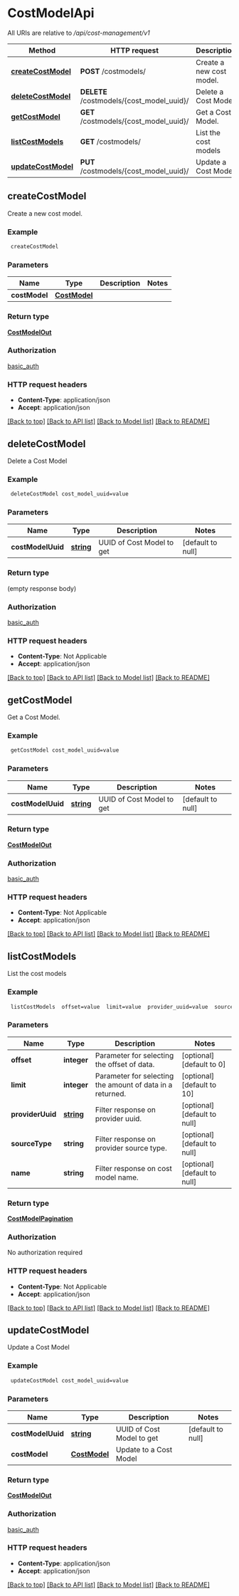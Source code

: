 # CostModelApi

All URIs are relative to */api/cost-management/v1*

Method | HTTP request | Description
------------- | ------------- | -------------
[**createCostModel**](CostModelApi.md#createCostModel) | **POST** /costmodels/ | Create a new cost model.
[**deleteCostModel**](CostModelApi.md#deleteCostModel) | **DELETE** /costmodels/{cost_model_uuid}/ | Delete a Cost Model
[**getCostModel**](CostModelApi.md#getCostModel) | **GET** /costmodels/{cost_model_uuid}/ | Get a Cost Model.
[**listCostModels**](CostModelApi.md#listCostModels) | **GET** /costmodels/ | List the cost models
[**updateCostModel**](CostModelApi.md#updateCostModel) | **PUT** /costmodels/{cost_model_uuid}/ | Update a Cost Model



## createCostModel

Create a new cost model.

### Example

```bash
 createCostModel
```

### Parameters


Name | Type | Description  | Notes
------------- | ------------- | ------------- | -------------
 **costModel** | [**CostModel**](CostModel.md) |  |

### Return type

[**CostModelOut**](CostModelOut.md)

### Authorization

[basic_auth](../README.md#basic_auth)

### HTTP request headers

- **Content-Type**: application/json
- **Accept**: application/json

[[Back to top]](#) [[Back to API list]](../README.md#documentation-for-api-endpoints) [[Back to Model list]](../README.md#documentation-for-models) [[Back to README]](../README.md)


## deleteCostModel

Delete a Cost Model

### Example

```bash
 deleteCostModel cost_model_uuid=value
```

### Parameters


Name | Type | Description  | Notes
------------- | ------------- | ------------- | -------------
 **costModelUuid** | [**string**](.md) | UUID of Cost Model to get | [default to null]

### Return type

(empty response body)

### Authorization

[basic_auth](../README.md#basic_auth)

### HTTP request headers

- **Content-Type**: Not Applicable
- **Accept**: application/json

[[Back to top]](#) [[Back to API list]](../README.md#documentation-for-api-endpoints) [[Back to Model list]](../README.md#documentation-for-models) [[Back to README]](../README.md)


## getCostModel

Get a Cost Model.

### Example

```bash
 getCostModel cost_model_uuid=value
```

### Parameters


Name | Type | Description  | Notes
------------- | ------------- | ------------- | -------------
 **costModelUuid** | [**string**](.md) | UUID of Cost Model to get | [default to null]

### Return type

[**CostModelOut**](CostModelOut.md)

### Authorization

[basic_auth](../README.md#basic_auth)

### HTTP request headers

- **Content-Type**: Not Applicable
- **Accept**: application/json

[[Back to top]](#) [[Back to API list]](../README.md#documentation-for-api-endpoints) [[Back to Model list]](../README.md#documentation-for-models) [[Back to README]](../README.md)


## listCostModels

List the cost models

### Example

```bash
 listCostModels  offset=value  limit=value  provider_uuid=value  source_type=value  name=value
```

### Parameters


Name | Type | Description  | Notes
------------- | ------------- | ------------- | -------------
 **offset** | **integer** | Parameter for selecting the offset of data. | [optional] [default to 0]
 **limit** | **integer** | Parameter for selecting the amount of data in a returned. | [optional] [default to 10]
 **providerUuid** | [**string**](.md) | Filter response on provider uuid. | [optional] [default to null]
 **sourceType** | **string** | Filter response on provider source type. | [optional] [default to null]
 **name** | **string** | Filter response on cost model name. | [optional] [default to null]

### Return type

[**CostModelPagination**](CostModelPagination.md)

### Authorization

No authorization required

### HTTP request headers

- **Content-Type**: Not Applicable
- **Accept**: application/json

[[Back to top]](#) [[Back to API list]](../README.md#documentation-for-api-endpoints) [[Back to Model list]](../README.md#documentation-for-models) [[Back to README]](../README.md)


## updateCostModel

Update a Cost Model

### Example

```bash
 updateCostModel cost_model_uuid=value
```

### Parameters


Name | Type | Description  | Notes
------------- | ------------- | ------------- | -------------
 **costModelUuid** | [**string**](.md) | UUID of Cost Model to get | [default to null]
 **costModel** | [**CostModel**](CostModel.md) | Update to a Cost Model |

### Return type

[**CostModelOut**](CostModelOut.md)

### Authorization

[basic_auth](../README.md#basic_auth)

### HTTP request headers

- **Content-Type**: application/json
- **Accept**: application/json

[[Back to top]](#) [[Back to API list]](../README.md#documentation-for-api-endpoints) [[Back to Model list]](../README.md#documentation-for-models) [[Back to README]](../README.md)

